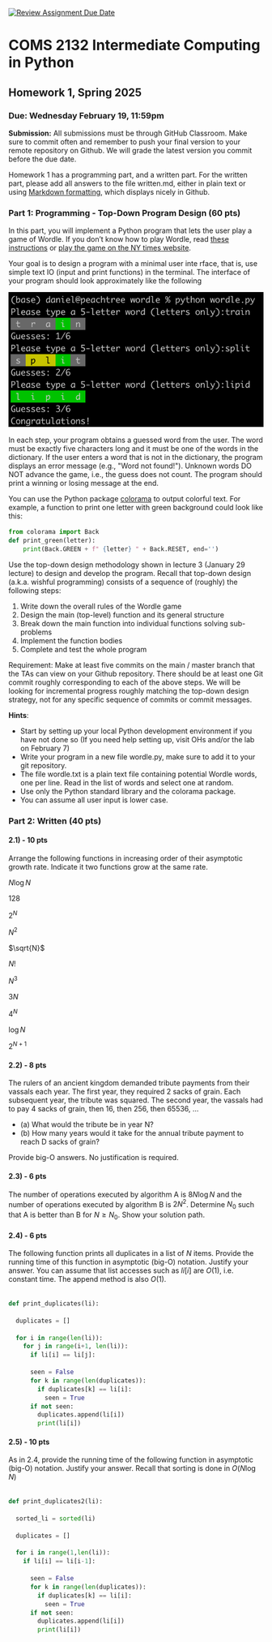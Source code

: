 [![Review Assignment Due Date](https://classroom.github.com/assets/deadline-readme-button-22041afd0340ce965d47ae6ef1cefeee28c7c493a6346c4f15d667ab976d596c.svg)](https://classroom.github.com/a/idLokR7m)
# COMS 2132 Intermediate Computing in Python 
## Homework 1, Spring 2025
### Due: Wednesday February 19, 11:59pm

**Submission:** All submissions must be through GitHub Classroom. Make sure to commit often and remember to push your final version to your remote repository on Github. We will grade the latest version you commit before the due date. 

Homework 1 has a programming part, and a written part. For the written part, please add all answers to the file written.md, either in plain text or using [Markdown formatting](https://www.markdownguide.org/basic-syntax/), which displays nicely in Github. 


### Part 1: Programming - Top-Down Program Design (60 pts)
In this part, you will implement a Python program that lets the user play a game of Wordle. If you
don’t know how to play Wordle, read [these instructions](https://www.nytimes.com/2023/08/01/crosswords/how-to-talk-about-wordle.html) or [play the game on the NY times website](https://www.nytimes.com/games/wordle/index.html).

Your goal is to design a program with a minimal user inte rface, that is, use simple text IO (input
and print functions) in the terminal. The interface of your program should look approximately like the following

<img src="https://raw.githubusercontent.com/cucs-python/public/refs/heads/main/w2132/lectures/figures/wordle_example_output.png">

In each step, your program obtains a guessed word from the user. The word must be exactly
five characters long and it must be one of the words in the dictionary. If the user enters a word
that is not in the dictionary, the program displays an error message (e.g., "Word not found!").
Unknown words DO NOT advance the game, i.e., the guess does not count. The program
should print a winning or losing message at the end.

You can use the Python package [colorama](https://pypi.org/project/colorama/) to output colorful text.
For example, a function to print one letter with green background could look like this:

```python
from colorama import Back
def print_green(letter):
    print(Back.GREEN + f" {letter} " + Back.RESET, end='')
```

Use the top-down design methodology shown in lecture 3 (January 29 lecture) to
design and develop the program. Recall that top-down design (a.k.a. wishful programming)
consists of a sequence of (roughly) the following steps:

1. Write down the overall rules of the Wordle game
2. Design the main (top-level) function and its general structure
3. Break down the main function into individual functions solving sub-problems
4. Implement the function bodies
5. Complete and test the whole program
   
Requirement: Make at least five commits on the main / master branch that the TAs can view on your Github repository. 
There should be at least one Git commit roughly corresponding to each of the above steps. We will be looking for 
incremental progress roughly matching the top-down design strategy, not for any specific sequence of commits or commit messages.

**Hints**:
* Start by setting up your local Python development environment if you have not done so (If you need help setting up, visit OHs and/or the lab on February 7)
* Write your program in a new file wordle.py, make sure to add it to your git repository. 
* The file wordle.txt is a plain text file containing potential Wordle words, one per line. Read in the list of words and select one at random.
* Use only the Python standard library and the colorama package.
* You can assume all user input is lower case.
  
### Part 2: Written (40 pts)

#### 2.1) - 10 pts
Arrange the following functions in increasing order of their asymptotic growth rate. Indicate it two functions grow at the same rate. 

$N \log N$

$128$

$2^N$

$N^2$

$\sqrt{N}$

$N!$

$N^3$

$3N$

$4^N$

$\log N$

$2^{N+1}$

#### 2.2) - 8 pts
The rulers of an ancient kingdom demanded tribute payments from their vassals each year. The first year, they required 2 sacks of grain. Each subsequent year, the tribute was squared. The second year, the vassals had to pay 4 sacks of grain, then 16, then 256, then 65536, ...

* (a) What would the tribute be in year N?
* (b) How many years would it take for the annual tribute payment to reach D sacks of grain? 

Provide big-O answers. No justification is required.

#### 2.3)  - 6 pts
The number of operations executed by algorithm A is $8 N \log N$ and the number of operations executed by algorithm B is $2 N^2$. Determine $N_0$ such that A is better than B for $N \geq N_0$. Show your solution path.

#### 2.4) - 6 pts
The following function prints all duplicates in a list of $N$ items. Provide the running time of this function in asymptotic (big-O) notation. Justify your answer.
You can assume that list accesses such as $li[i]$ are $O(1)$, i.e. constant time. The append method is also $O(1)$.

```python

def print_duplicates(li):

  duplicates = []

  for i in range(len(li)):
    for j in range(i+1, len(li)):
      if li[i] == li[j]:

      seen = False
      for k in range(len(duplicates)):
        if duplicates[k] == li[i]:
          seen = True
      if not seen:
        duplicates.append(li[i])
        print(li[i])
```

#### 2.5) - 10 pts
As in 2.4, provide the running time of the following function in asymptotic (big-O) notation. Justify your answer. Recall that sorting is done in $O(N \log N)$

```python

def print_duplicates2(li):

  sorted_li = sorted(li)

  duplicates = []

  for i in range(1,len(li)):
    if li[i] == li[i-1]:

      seen = False
      for k in range(len(duplicates)):
        if duplicates[k] == li[i]:
          seen = True
      if not seen:
        duplicates.append(li[i])
        print(li[i])
```
 

